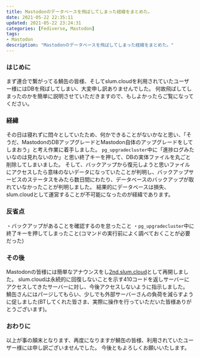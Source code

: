 ```yaml
---
title: Mastodonのデータベースを飛ばしてしまった経緯をまとめた。
date: 2021-05-22 22:35:11
updated: 2021-05-22 23:24:31
categories: [Fediverse, Mastodon]
tags:
- Mastodon
description: "Mastodonのデータベースを飛ばしてしまった経緯をまとめた。"
---
```


### はじめに
まず連合で繋がってる鯖缶の皆様、そしてslum.cloudを利用されていたユーザー様にはDBを飛ばしてしまい、大変申し訳ありませんでした。
何故飛ばしてしまったのかを簡単に説明させていただきますので、もしよかったらご覧になってください。

<!-- toc -->
<!-- more -->

### 経緯
その日は寝れずに悶々としていたため、何かできることがないかなと思い、「そうだ、MastodonのDBアップグレードとMastodon自体のアップグレードをしてしまおう」と考え作業に着手しました。
`pg_upgradecluster`中に「進捗ログみたいなのは見れないのか」と思い終了キーを押して、DBの実体ファイルを丸ごと削除してしまいました。
そして、バックアップから復元しようと思いファイルにアクセスしたら意味のないデータになっていたことが判明し、バックアップサービスのステータスをみたら数日間にわたり、データベースのバックアップが取れていなかったことが判明しました。
結果的にデータベースは損失、slum.cloudとして運営することが不可能になったのが経緯であります。

### 反省点
・バックアップがあることを確認するのを怠ったこと
・`pg_upgradecluster`中に終了キーを押してしまったこと(コマンドの実行前によく調べておくことが必要だった)

### その後
Mastodonの皆様には簡単なアナウンスをし[2nd.slum.cloud](https://2nd.slum.cloud)として再開しました。
slum.cloudは永続的に回復しないことを示す410コードを返しサーバーにアクセスしてきたサーバーに対し、今後アクセスしないように指示しました。
鯖缶さんにはパージしてもらい、少しでも外部サーバーさんの負荷を減らすように促しました(BTしてくれた皆さま、実際に操作を行っていただいた皆様ありがとうございます)。

### おわりに
以上が事の顛末となります、再度になりますが鯖缶の皆様、利用されていたユーザー様には申し訳ございませんでした。
今後ともよろしくお願いいたします。